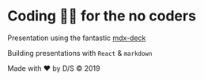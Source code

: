 # Coding 👨‍💻 for the no coders

Presentation using the fantastic [mdx-deck](https://github.com/jxnblk/mdx-deck)

Building presentations with `React` & `markdown`

Made with ❤️ by D/S &copy; 2019